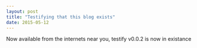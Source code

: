```yaml
---
layout: post
title: "Testifying that this blog exists"
date: 2015-05-12
---
```


Now available from the internets near you, testify v0.0.2 is now in existance
